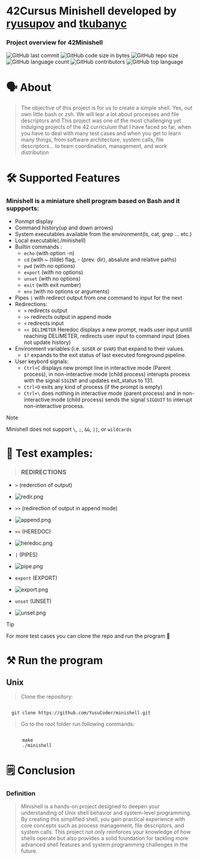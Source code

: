 # 42Cursus Minishell developed by [ryusupov](https://github.com/YusuCoder) and [tkubanyc](https://github.com/Tilek12)

### Project overview for 42Minishell 
![GitHub last commit](https://img.shields.io/github/last-commit/YusuCoder/minishell)
![GitHub code size in bytes](https://img.shields.io/github/languages/code-size/YusuCoder/minishell)
![GitHub repo size](https://img.shields.io/github/repo-size/YusuCoder/minishell)
![GitHub language count](https://img.shields.io/github/languages/count/YusuCoder/minishell)
![GitHub contributors](https://img.shields.io/github/contributors/YusuCoder/minishell)
![GitHub top language](https://img.shields.io/github/languages/top/YusuCoder/minishell)

# :speaking_head: About
> The objective of this project is for us to create a simple shell. Yes, out own little bash or zsh. We will lear a lot about processes and file descriptors and This project was one of the most challenging yet
  indulging projects of the 42 curriculum that I have faced so far, when you have to deal with many test cases and when you get to learn many things, from software architecture, system calls, file descriptors… to team coordination, management, and work distribution

# :hammer_and_wrench: Supported Features

### Minishell is a miniature shell program based on Bash and it suppports:
- Ponmpt display
- Command history(up and down arrows)
- System executables available from the environment(ls, cat, grep ... etc.)
- Local executable(./minishell)
- Builtin commands :
   - `echo` (with option -n)
   - `cd` (with ~ (tilde) flag, - (prev. dir), absalute and relative paths)
   - `pwd` (with no options)
   - `export` (with no options)
   - `unset` (with no options)
   - `exit` (with exit number)
   - `env` (with no options or arguments)
- Pipes `|` with redirect output from one command to input for the next
- Redirections:
     - `>` redirects output
     - `>>` redirects output in append mode
     - `<` redirects input
     - `<< DELIMETER` Heredoc displays a new prompt, reads user input untill reachinig DELIMETER, redirects user input to command input (does not update history)
- Environment variables (i.e. `$USER` or `$VAR`) that expand to their values.
    - `$?` expands to the exit status of last executed foreground pipeline.
- User keybord signals:
     - `Ctrl+C` displays new prompt line in interactive mode (Parent process), in non-interactive mode (child process) interupts process with the signal `SIGINT` and updates exit_status to 131.
     - `Ctrl+D` exits any  kind of process (if the prompt is empty)
     - `Ctrl+\` does nothing in interactive mode (parent process) and in non-interactive mode (child process) sends the signal `SIGQUIT` to interupt non-interactive process.
> [!NOTE]
> Minishell does not support `\`, `;`, `&&`, `||`, or `wildcards`

# :rocket: Test examples: 

> ### REDIRECTIONS
  - `>` (rederction of output)
    
  - ![redir.png](https://github.com/YusuCoder/minishell/blob/master/test_pics/redir.png)

  - `>>` (redirection of output in append mode)

  - ![append.png](https://github.com/YusuCoder/minishell/blob/master/test_pics/append.png)

  - `<<` (HEREDOC)

  - ![heredoc.png](https://github.com/YusuCoder/minishell/blob/master/test_pics/heredoc.png)

  - `|` (PIPES)

  - ![pipe.png](https://github.com/YusuCoder/minishell/blob/master/test_pics/pipe.png)

  - `export` (EXPORT)

  - ![export.png](https://github.com/YusuCoder/minishell/blob/master/test_pics/export.png)

  - `unset` (UNSET)

  - ![unset.png](https://github.com/YusuCoder/minishell/blob/master/test_pics/unset.png)




> [!TIP]
> For more test cases you can clone the repo and run the program :shushing_face:


# :hammer_and_pick: Run the program
## Unix
  > Clone the repository:
```

  git clone https://github.com/YusuCoder/minishell.git

``` 
> Go to the root folder run following commands:
```

      make
      ./minishell

```

# :spiral_notepad: Conclusion
### Definition
> Minishell is a hands-on project designed to deepen your understanding of Unix shell behavior and system-level programming. By creating this simplified shell,
> you gain practical experience with core concepts such as process management, file descriptors, and system calls. This project not only reinforces your knowledge
> of how shells operate but also provides a solid foundation for tackling more advanced shell features and system programming challenges in the future.
    
